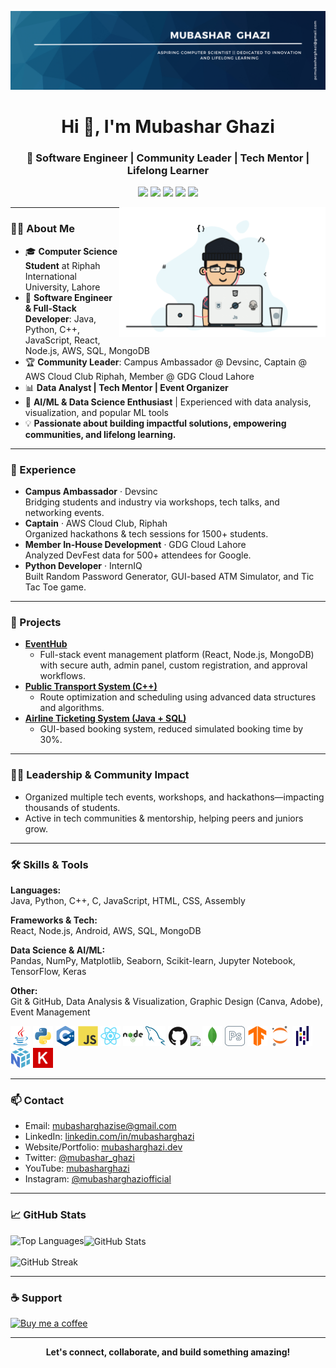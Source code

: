 ![banner](https://github.com/mubasharghazi/mubasharghazi/blob/main/bannar.png)

<h1 align="center">Hi 👋, I'm Mubashar Ghazi</h1>
<h3 align="center">🚀 Software Engineer | Community Leader | Tech Mentor | Lifelong Learner</h3>
<p align="center">
  <a href="https://mubasharghazi.dev/" target="_blank"><img src="https://img.shields.io/badge/Portfolio-%230077B5.svg?&style=for-the-badge&logo=google-chrome&logoColor=white" /></a>
  <a href="https://linkedin.com/in/mubasharghazi" target="_blank"><img src="https://img.shields.io/badge/LinkedIn-%230077B5.svg?&style=for-the-badge&logo=linkedin&logoColor=white" /></a>
  <a href="mailto:mubasharghazise@gmail.com" target="_blank"><img src="https://img.shields.io/badge/Email-%23D14836.svg?&style=for-the-badge&logo=gmail&logoColor=white" /></a>
  <a href="https://twitter.com/mubashar_ghazi" target="_blank"><img src="https://img.shields.io/badge/Twitter-%231DA1F2.svg?&style=for-the-badge&logo=twitter&logoColor=white" /></a>
  <a href="https://www.youtube.com/c/mubasharghazi" target="_blank"><img src="https://img.shields.io/badge/YouTube-%23FF0000.svg?&style=for-the-badge&logo=youtube&logoColor=white" /></a>
</p>

<img align="right" alt="coding" width="330" src="https://github.com/mubasharghazi/mubasharghazi/blob/main/photo.gif">

---

### 👨‍💻 About Me

- 🎓 **Computer Science Student** at Riphah International University, Lahore
- 💼 **Software Engineer & Full-Stack Developer**: Java, Python, C++, JavaScript, React, Node.js, AWS, SQL, MongoDB
- 🏆 **Community Leader**: Campus Ambassador @ Devsinc, Captain @ AWS Cloud Club Riphah, Member @ GDG Cloud Lahore
- 📊 **Data Analyst | Tech Mentor | Event Organizer**
- 🤖 **AI/ML & Data Science Enthusiast** | Experienced with data analysis, visualization, and popular ML tools
- 💡 **Passionate about building impactful solutions, empowering communities, and lifelong learning.**

---

### 🏅 Experience

- **Campus Ambassador** · Devsinc  
  Bridging students and industry via workshops, tech talks, and networking events.
- **Captain** · AWS Cloud Club, Riphah  
  Organized hackathons & tech sessions for 1500+ students.
- **Member In-House Development** · GDG Cloud Lahore  
  Analyzed DevFest data for 500+ attendees for Google.
- **Python Developer** · InternIQ  
  Built Random Password Generator, GUI-based ATM Simulator, and Tic Tac Toe game.

---

### 🚀 Projects

- **[EventHub](https://github.com/mubasharghazi/EventHub)**
  - Full-stack event management platform (React, Node.js, MongoDB) with secure auth, admin panel, custom registration, and approval workflows.
- **[Public Transport System (C++)](https://github.com/mubasharghazi/Public-Transport-System)**
  - Route optimization and scheduling using advanced data structures and algorithms.
- **[Airline Ticketing System (Java + SQL)](https://github.com/mubasharghazi/AirConnect_Airways)**
  - GUI-based booking system, reduced simulated booking time by 30%.

---

### 🧑‍💼 Leadership & Community Impact

- Organized multiple tech events, workshops, and hackathons—impacting thousands of students.
- Active in tech communities & mentorship, helping peers and juniors grow.

---

### 🛠️ Skills & Tools

**Languages:**  
Java, Python, C++, C, JavaScript, HTML, CSS, Assembly

**Frameworks & Tech:**  
React, Node.js, Android, AWS, SQL, MongoDB

**Data Science & AI/ML:**  
Pandas, NumPy, Matplotlib, Seaborn, Scikit-learn, Jupyter Notebook, TensorFlow, Keras

**Other:**  
Git & GitHub, Data Analysis & Visualization, Graphic Design (Canva, Adobe), Event Management

<p>
  <img src="https://raw.githubusercontent.com/devicons/devicon/master/icons/java/java-original.svg" height="32"/>
  <img src="https://raw.githubusercontent.com/devicons/devicon/master/icons/python/python-original.svg" height="32"/>
  <img src="https://raw.githubusercontent.com/devicons/devicon/master/icons/cplusplus/cplusplus-original.svg" height="32"/>
  <img src="https://raw.githubusercontent.com/devicons/devicon/master/icons/javascript/javascript-original.svg" height="32"/>
  <img src="https://raw.githubusercontent.com/devicons/devicon/master/icons/react/react-original.svg" height="32"/>
  <img src="https://raw.githubusercontent.com/devicons/devicon/master/icons/nodejs/nodejs-original-wordmark.svg" height="32"/>
  <img src="https://raw.githubusercontent.com/devicons/devicon/master/icons/mysql/mysql-original.svg" height="32"/>
  <img src="https://raw.githubusercontent.com/devicons/devicon/master/icons/github/github-original.svg" height="32"/>
  <img src="https://raw.githubusercontent.com/devicons/devicon/master/icons/aws/aws-original.svg" height="32"/>
  <img src="https://raw.githubusercontent.com/devicons/devicon/master/icons/mongodb/mongodb-original.svg" height="32"/>
  <img src="https://raw.githubusercontent.com/devicons/devicon/master/icons/photoshop/photoshop-line.svg" height="32"/>
  <img src="https://raw.githubusercontent.com/devicons/devicon/master/icons/tensorflow/tensorflow-original.svg" height="32"/>
  <img src="https://raw.githubusercontent.com/devicons/devicon/master/icons/jupyter/jupyter-original.svg" height="32"/>
  <img src="https://raw.githubusercontent.com/devicons/devicon/master/icons/pandas/pandas-original.svg" height="32"/>
  <img src="https://raw.githubusercontent.com/devicons/devicon/master/icons/numpy/numpy-original.svg" height="32"/>
  <img src="https://raw.githubusercontent.com/devicons/devicon/master/icons/keras/keras-original.svg" height="32"/>
</p>

---

### 📫 Contact

- Email: mubasharghazise@gmail.com
- LinkedIn: [linkedin.com/in/mubasharghazi](https://linkedin.com/in/mubasharghazi)
- Website/Portfolio: [mubasharghazi.dev](https://mubasharghazi.dev)
- Twitter: [@mubashar_ghazi](https://twitter.com/mubashar_ghazi)
- YouTube: [mubasharghazi](https://www.youtube.com/c/mubasharghazi)
- Instagram: [@mubasharghaziofficial](https://instagram.com/mubasharghaziofficial)

---

### 📈 GitHub Stats

<p>
  <img align="left" src="https://github-readme-stats.vercel.app/api/top-langs?username=mubasharghazi&show_icons=true&locale=en&layout=compact" alt="Top Languages" />
</p>
<p>
  <img align="center" src="https://github-readme-stats.vercel.app/api?username=mubasharghazi&show_icons=true&locale=en" alt="GitHub Stats" />
</p>
<p>
  <img align="center" src="https://github-readme-streak-stats.herokuapp.com/?user=mubasharghazi&" alt="GitHub Streak" />
</p>

---

### ☕ Support

<a href="https://www.buymeacoffee.com/mubasharghazi">
  <img src="https://cdn.buymeacoffee.com/buttons/v2/default-yellow.png" height="48" width="190" alt="Buy me a coffee" />
</a>

---

<p align="center">
  <b>Let's connect, collaborate, and build something amazing!</b>
</p>
